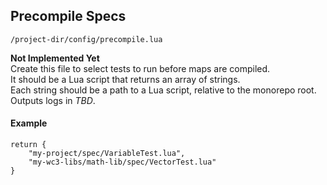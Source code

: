 ## Precompile Specs ##
`/project-dir/config/precompile.lua`

**Not Implemented Yet**  
Create this file to select tests to run before maps are compiled.  
It should be a Lua script that returns an array of strings.  
Each string should be a path to a Lua script, relative to the monorepo root.  
Outputs logs in *TBD*.  

#### Example ####
```
return {
    "my-project/spec/VariableTest.lua",
    "my-wc3-libs/math-lib/spec/VectorTest.lua"
}
```
